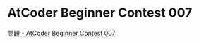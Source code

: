 AtCoder Beginner Contest 007
===

[問題 - AtCoder Beginner Contest 007](https://atcoder.jp/contests/abc007/tasks)